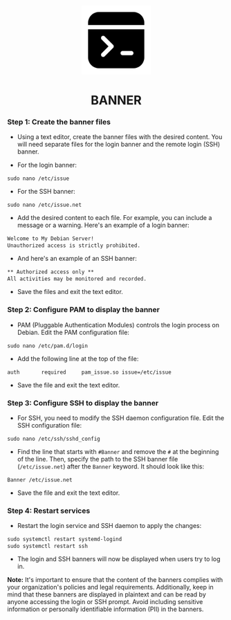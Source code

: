 <p align="center">
  <a href="">
    <img src="../img/banner.png" alt="BANNER" width="160" height="160">
  </a>
  <h1 align="center">BANNER</h1>
</p>

### Step 1: Create the banner files

- Using a text editor, create the banner files with the desired content. You will need separate files for the login banner and the remote login (SSH) banner.

- For the login banner:

```
sudo nano /etc/issue
```

- For the SSH banner:

```
sudo nano /etc/issue.net
```

- Add the desired content to each file. For example, you can include a message or a warning. Here's an example of a login banner:

```
Welcome to My Debian Server!
Unauthorized access is strictly prohibited.
```

- And here's an example of an SSH banner:

```
** Authorized access only **
All activities may be monitored and recorded.
```

- Save the files and exit the text editor.

### Step 2: Configure PAM to display the banner

- PAM (Pluggable Authentication Modules) controls the login process on Debian. Edit the PAM configuration file:

```
sudo nano /etc/pam.d/login
```

- Add the following line at the top of the file:

```
auth       required     pam_issue.so issue=/etc/issue
```

- Save the file and exit the text editor.

### Step 3: Configure SSH to display the banner

- For SSH, you need to modify the SSH daemon configuration file. Edit the SSH configuration file:

```
sudo nano /etc/ssh/sshd_config
```

- Find the line that starts with ``#Banner`` and remove the ``#`` at the beginning of the line. Then, specify the path to the SSH banner file (``/etc/issue.net``) after the ``Banner`` keyword. It should look like this:

```
Banner /etc/issue.net
```

- Save the file and exit the text editor.

### Step 4: Restart services

- Restart the login service and SSH daemon to apply the changes:

```
sudo systemctl restart systemd-logind
sudo systemctl restart ssh
```

- The login and SSH banners will now be displayed when users try to log in.

**Note:** It's important to ensure that the content of the banners complies with your organization's policies and legal requirements. Additionally, keep in mind that these banners are displayed in plaintext and can be read by anyone accessing the login or SSH prompt. Avoid including sensitive information or personally identifiable information (PII) in the banners.